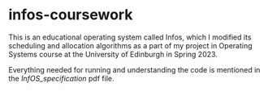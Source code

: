 # infos-coursework
This is an educational operating system called Infos, which I modified its scheduling and allocation algorithms as a part of my project in Operating Systems course at the University of Edinburgh in Spring 2023.

Everything needed for running and understanding the code is mentioned in the *InfOS_specification* pdf file.
